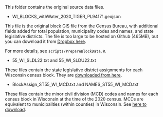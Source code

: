 This folder contains the original source data files.

* WI_BLOCKS_withWater_2020_TIGER_PL94171.geojson

This file is the original block GIS file from the Census Bureau, with additional fields added for total population, municipality codes and names, and state legislative districts. The file is too large to be hosted on Github (465MB), but you can download it from [Dropbox here](https://www.dropbox.com/scl/fi/rwsyuf1nujiittxhjequv/WI_BLOCKS_withWater_2020_TIGER_PL94171.geojson?rlkey=b8zbu4txzutb4w002fok3u1of&dl=1).

For more details, see `scripts/PrepareBlockData.R`.

* 55_WI_SLDL22.txt and 55_WI_SLDU22.txt

These files contain the state legislative district assignments for each Wisconsin census block. They are [downloaded from here](https://www.census.gov/geographies/mapping-files/2023/dec/rdo/2022-state-legislative-bef.html).

* BlockAssign_ST55_WI_MCD.txt and NAMES_ST55_WI_MCD.txt

These files contain the minor civil division (MCD) codes and names for each census block in Wisconsin at the time of the 2020 census. MCDs are equivalent to municipalities (within counties) in Wisconsin. See [here to download](https://www.census.gov/geographies/reference-files/time-series/geo/block-assignment-files.html).